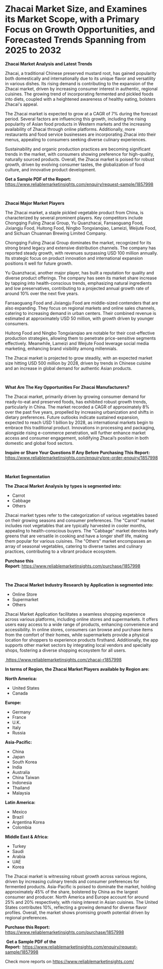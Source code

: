 <p><h1>Zhacai Market Size, and Examines its Market Scope, with a Primary Focus on Growth Opportunities, and Forecasted Trends Spanning from 2025 to 2032</h1></p><p><strong>Zhacai Market Analysis and Latest Trends</strong></p>
<p><p>Zhacai, a traditional Chinese preserved mustard root, has gained popularity both domestically and internationally due to its unique flavor and versatility in various dishes. Its rising demand is contributing to the expansion of the Zhacai market, driven by increasing consumer interest in authentic, regional cuisines. The growing trend of incorporating fermented and pickled foods into diets, coupled with a heightened awareness of healthy eating, bolsters Zhacai's appeal.</p><p>The Zhacai market is expected to grow at a CAGR of 7% during the forecast period. Several factors are influencing this growth, including the rising popularity of Asian food products in Western markets and the increasing availability of Zhacai through online platforms. Additionally, more restaurants and food service businesses are incorporating Zhacai into their menus, appealing to consumers seeking diverse culinary experiences. </p><p>Sustainability and organic production practices are becoming significant trends in the market, with consumers showing preference for high-quality, naturally sourced products. Overall, the Zhacai market is poised for robust growth, driven by evolving consumer tastes, the globalization of food culture, and innovative product development.</p></p>
<p><strong>Get a Sample PDF of the Report:&nbsp;</strong> <a href="https://www.reliablemarketinsights.com/enquiry/request-sample/1857998?utm_campaign=2802&utm_medium=2&utm_source=Github&utm_content=ia&utm_term=07042025&utm_id=zhacai">https://www.reliablemarketinsights.com/enquiry/request-sample/1857998</a></p>
<p>&nbsp;</p>
<p><strong>Zhacai Major Market Players</strong></p>
<p><p>The Zhacai market, a staple pickled vegetable product from China, is characterized by several prominent players. Key competitors include Chongqing Fuling Zhacai Group, Yu Quanzhacai, Fansaoguang Food, Jixiangju Food, Huitong Food, Ningbo Tongxianqiao, Lameizi, Weijute Food, and Sichuan Chuannan Brewing Limited Company. </p><p>Chongqing Fuling Zhacai Group dominates the market, recognized for its strong brand legacy and extensive distribution channels. The company has reported steady growth, with revenues surpassing USD 100 million annually. Its strategic focus on product innovation and international expansion positions it well for future growth.</p><p>Yu Quanzhacai, another major player, has built a reputation for quality and diverse product offerings. The company has seen its market share increase by tapping into health-conscious trends, emphasizing natural ingredients and low preservatives, contributing to a projected annual growth rate of around 10% over the next five years.</p><p>Fansaoguang Food and Jixiangju Food are middle-sized contenders that are also expanding. They focus on regional markets and online sales channels, catering to increasing demand in urban centers. Their combined revenue is estimated at approximately USD 50 million, with growth driven by younger consumers.</p><p>Huitong Food and Ningbo Tongxianqiao are notable for their cost-effective production strategies, allowing them to penetrate price-sensitive segments effectively. Meanwhile, Lameizi and Weijute Food leverage social media marketing, enhancing brand visibility among millennials.</p><p>The Zhacai market is projected to grow steadily, with an expected market size hitting USD 500 million by 2028, driven by trends in Chinese cuisine and an increase in global demand for authentic Asian products.</p></p>
<p>&nbsp;</p>
<p><strong>What Are The Key Opportunities For Zhacai Manufacturers?</strong></p>
<p><p>The Zhacai market, primarily driven by growing consumer demand for ready-to-eat and preserved foods, has exhibited robust growth trends, particularly in China. The market recorded a CAGR of approximately 8% over the past five years, propelled by increasing urbanization and shifts in dietary preferences. Future outlooks indicate sustained expansion, expected to reach USD 1 billion by 2028, as international markets begin to embrace this traditional product. Innovations in processing and packaging, alongside rising e-commerce penetration, will further enhance market access and consumer engagement, solidifying Zhacai’s position in both domestic and global food sectors.</p></p>
<p><strong>Inquire or Share Your Questions If Any Before Purchasing This Report:</strong> <a href="https://www.reliablemarketinsights.com/enquiry/pre-order-enquiry/1857998?utm_campaign=2802&utm_medium=2&utm_source=Github&utm_content=ia&utm_term=07042025&utm_id=zhacai">https://www.reliablemarketinsights.com/enquiry/pre-order-enquiry/1857998</a></p>
<p>&nbsp;</p>
<p><strong>Market Segmentation</strong></p>
<p><strong>The Zhacai Market Analysis by types is segmented into:</strong></p>
<p><ul><li>Carrot</li><li>Cabbage</li><li>Others</li></ul></p>
<p><p>Zhacai market types refer to the categorization of various vegetables based on their growing seasons and consumer preferences. The "Carrot" market includes root vegetables that are typically harvested in cooler months, appealing to health-conscious buyers. The "Cabbage" market denotes leafy greens that are versatile in cooking and have a longer shelf life, making them popular for various cuisines. The "Others" market encompasses an array of seasonal vegetables, catering to diverse tastes and culinary practices, contributing to a vibrant produce ecosystem.</p></p>
<p><strong>Purchase this Report:&nbsp;</strong><a href="https://www.reliablemarketinsights.com/purchase/1857998?utm_campaign=2802&utm_medium=2&utm_source=Github&utm_content=ia&utm_term=07042025&utm_id=zhacai">https://www.reliablemarketinsights.com/purchase/1857998</a></p>
<p>&nbsp;</p>
<p><strong>The Zhacai Market Industry Research by Application is segmented into:</strong></p>
<p><ul><li>Online Store</li><li>Supermarket</li><li>Others</li></ul></p>
<p><p>Zhacai Market Application facilitates a seamless shopping experience across various platforms, including online stores and supermarkets. It offers users easy access to a wide range of products, enhancing convenience and accessibility. In online stores, consumers can browse and purchase items from the comfort of their homes, while supermarkets provide a physical location for shoppers to experience products firsthand. Additionally, the app supports other market sectors by integrating local vendors and specialty shops, fostering a diverse shopping ecosystem for all users.</p></p>
<p><a href="https://www.reliablemarketinsights.com/zhacai-r1857998?utm_campaign=2802&utm_medium=2&utm_source=Github&utm_content=ia&utm_term=07042025&utm_id=zhacai">&nbsp;https://www.reliablemarketinsights.com/zhacai-r1857998</a></p>
<p><strong>In terms of Region, the Zhacai Market Players available by Region are:</strong></p>
<p>
    <p> <strong> North America: </strong>
        <ul>
            <li>United States</li>
            <li>Canada</li>
        </ul>
        </p> 
    <p> <strong> Europe: </strong>
        <ul>
            <li>Germany</li>
            <li>France</li>
            <li>U.K.</li>
            <li>Italy</li>
            <li>Russia</li>
        </ul>
        </p> 
    <p> <strong> Asia-Pacific: </strong>
        <ul>
            <li>China</li>
            <li>Japan</li>
            <li>South Korea</li>
            <li>India</li>
            <li>Australia</li>
            <li>China Taiwan</li>
            <li>Indonesia</li>
            <li>Thailand</li>
            <li>Malaysia</li>
        </ul>
        </p> 
    <p> <strong> Latin America: </strong>
        <ul>
            <li>Mexico</li>
            <li>Brazil</li>
            <li>Argentina Korea</li>
            <li>Colombia</li>
        </ul>
        </p> 
    <p> <strong> Middle East & Africa: </strong>
        <ul>
            <li>Turkey</li>
            <li>Saudi</li>
            <li>Arabia</li>
            <li>UAE</li>
            <li>Korea</li>
        </ul>
    </p>
    </p>
<p><p>The Zhacai market is witnessing robust growth across various regions, driven by increasing culinary trends and consumer preferences for fermented products. Asia-Pacific is poised to dominate the market, holding approximately 45% of the share, bolstered by China as the largest consumer and producer. North America and Europe account for around 25% and 20% respectively, with rising interest in Asian cuisines. The United States contributes 10%, reflecting a growing demand for diverse flavor profiles. Overall, the market shows promising growth potential driven by regional preferences.</p></p>
<p><strong>Purchase this Report: </strong><a href="https://www.reliablemarketinsights.com/purchase/1857998?utm_campaign=2802&utm_medium=2&utm_source=Github&utm_content=ia&utm_term=07042025&utm_id=zhacai">https://www.reliablemarketinsights.com/purchase/1857998</a></p>
<p>&nbsp;<strong>Get a Sample PDF of the Report:&nbsp;&nbsp;</strong><a href="https://www.reliablemarketinsights.com/enquiry/request-sample/1857998?utm_campaign=2802&utm_medium=2&utm_source=Github&utm_content=ia&utm_term=07042025&utm_id=zhacai">https://www.reliablemarketinsights.com/enquiry/request-sample/1857998</a></p>
<p><strong></strong></p>
<p>Check more reports on <a href="https://www.reliablemarketinsights.com/?utm_campaign=2802&utm_medium=2&utm_source=Github&utm_content=ia&utm_term=07042025&utm_id=zhacai">https://www.reliablemarketinsights.com/</a></p>